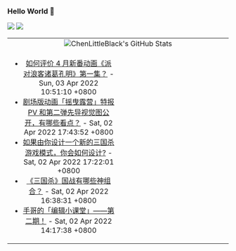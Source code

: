### Hello World 👋

[![](https://img.shields.io/badge/@ChenLittleBlack-1a6c81?style=flat&logo=java&logoColor=1a6c81&label=Java&colorA=ffffff)](https://www.java.com/)
[![](https://img.shields.io/badge/@ChenLittleBlack-41b883?style=flat&logo=vuedotjs&logoColor=41b883&label=Vue&colorA=ffffff)](https://cn.vuejs.org/)

<table>
<tr>
<td colspan="2" style="text-align: center;">
<img alt="ChenLittleBlack's GitHub Stats" src="https://github-readme-stats.vercel.app/api?username=ChenLittleBlack&show_icons=true&icon_color=CE1D2D&text_color=718096&bg_color=ffffff&hide_title=true" />
</td>
</tr>
<tr>
<td align="center" valign="middle">

<!-- START_SECTION:blog -->
* <a href='http://www.zhihu.com/question/525377156/answer/2420750319?utm_campaign=rss&utm_medium=rss&utm_source=rss&utm_content=title' target='_blank'>如何评价 4 月新番动画《派对浪客诸葛孔明》第一集？</a> - Sun, 03 Apr 2022 10:51:10 +0800
* <a href='http://www.zhihu.com/question/525421898/answer/2419473989?utm_campaign=rss&utm_medium=rss&utm_source=rss&utm_content=title' target='_blank'>剧场版动画「摇曳露营」特报 PV 和第二弹先导视觉图公开，有哪些看点？</a> - Sat, 02 Apr 2022 17:43:52 +0800
* <a href='http://www.zhihu.com/question/430150853/answer/2420125563?utm_campaign=rss&utm_medium=rss&utm_source=rss&utm_content=title' target='_blank'>如果由你设计一个新的三国杀游戏模式，你会如何设计?</a> - Sat, 02 Apr 2022 17:22:01 +0800
* <a href='http://www.zhihu.com/question/21349175/answer/2420085891?utm_campaign=rss&utm_medium=rss&utm_source=rss&utm_content=title' target='_blank'>《三国杀》国战有哪些神组合？</a> - Sat, 02 Apr 2022 16:38:31 +0800
* <a href='http://zhuanlan.zhihu.com/p/492039461?utm_campaign=rss&utm_medium=rss&utm_source=rss&utm_content=title' target='_blank'>手哥的「编辑小课堂」——第二期！</a> - Sat, 02 Apr 2022 14:17:38 +0800
<!-- END_SECTION:blog -->

</td>
<td valign="middle" width="50%">

<!-- START_SECTION:douban -->

<!-- END_SECTION:douban -->

</td>
</tr>
</table>
